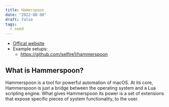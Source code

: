 ```yaml
---
title: Hamerspoon
date: "2022-08-08"
draft: false
tags:
  - seed
---
```


- [Offical website](https://www.hammerspoon.org/)
- Example setups:
  - https://github.com/selfire1/hammerspoon

## What is Hammerspoon?

Hammerspoon is a tool for powerful automation of macOS. At its core, Hammerspoon is just a bridge between the operating system and a Lua scripting engine. What gives Hammerspoon its power is a set of extensions that expose specific pieces of system functionality, to the user.

